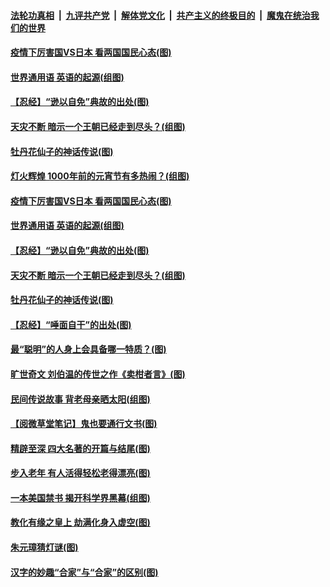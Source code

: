 

####  [法轮功真相](../../../../basic/blob/master/README.md?t=02270231) &nbsp;|&nbsp; [九评共产党](../../../../9ping.md/blob/master/README.md?t=02270231) &nbsp;|&nbsp; [解体党文化](../../../../jtdwh.md/blob/master/README.md?t=02270231)  &nbsp;|&nbsp; [共产主义的终极目的](../../../../gczydzjmd.md/blob/master/README.md?t=02270231) &nbsp;|&nbsp; [魔鬼在统治我们的世界](../../../../mgztzwmdsj.md/blob/master/README.md?t=02270231) 

#### [疫情下厉害国VS日本 看两国国民心态(图)](../pages/p7/963236.md?t=02270231) 

#### [世界通用语 英语的起源(组图)](../pages/p7/963614.md?t=02270231) 

#### [【忍经】“逊以自免”典故的出处(图)](../pages/p7/963462.md?t=02270231) 

#### [天灾不断 暗示一个王朝已经走到尽头？(组图)](../pages/p7/963461.md?t=02270231) 

#### [牡丹花仙子的神话传说(图)](../pages/p7/963182.md?t=02270231) 


#### [灯火辉煌 1000年前的元宵节有多热闹？(组图)](../pages/p7/963779.md?t=02270231) 

#### [疫情下厉害国VS日本 看两国国民心态(图)](../pages/p7/963236.md?t=02270231) 

#### [世界通用语 英语的起源(组图)](../pages/p7/963614.md?t=02270231) 

#### [【忍经】“逊以自免”典故的出处(图)](../pages/p7/963462.md?t=02270231) 

#### [天灾不断 暗示一个王朝已经走到尽头？(组图)](../pages/p7/963461.md?t=02270231) 

#### [牡丹花仙子的神话传说(图)](../pages/p7/963182.md?t=02270231) 


#### [【忍经】“唾面自干”的出处(图)](../pages/p7/963148.md?t=02270231) 

#### [最“聪明”的人身上会具备哪一特质？(图)](../pages/p7/963270.md?t=02270231) 

#### [旷世奇文 刘伯温的传世之作《卖柑者言》(图)](../pages/p7/963127.md?t=02270231) 

#### [民间传说故事 背老母亲晒太阳(组图)](../pages/p7/963444.md?t=02270231) 

#### [【阅微草堂笔记】鬼也要通行文书(图)](../pages/p7/956891.md?t=02270231) 

#### [精辟至深 四大名著的开篇与结尾(图)](../pages/p7/963037.md?t=02270231) 

#### [步入老年 有人活得轻松老得漂亮(图)](../pages/p7/963193.md?t=02270231) 


#### [一本美国禁书 揭开科学界黑幕(组图)](../pages/p7/963271.md?t=02270231) 


#### [教化有缘之皇上 劫满化身入虚空(图)](../pages/p7/962937.md?t=02270231) 

#### [朱元璋猜灯谜(图)](../pages/p7/962354.md?t=02270231) 

#### [汉字的妙趣“合家”与“合家”的区别(图)](../pages/p7/962972.md?t=02270231) 

